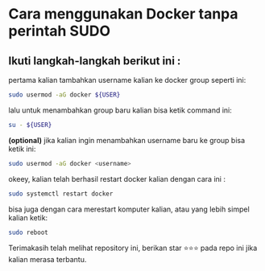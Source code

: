 # Cara menggunakan Docker tanpa perintah SUDO

## Ikuti langkah-langkah berikut ini :

pertama kalian tambahkan username kalian ke docker group seperti ini:

```bash
sudo usermod -aG docker ${USER}
```
lalu untuk menambahkan group baru kalian bisa ketik command ini:

```bash
su - ${USER}
```
**(optional)** jika kalian ingin menambahkan username baru ke group bisa ketik ini:

```bash
sudo usermod -aG docker <username>
```

okeey, kalian telah berhasil restart docker kalian dengan cara ini :

```bash
sudo systemctl restart docker
```

bisa juga dengan cara merestart komputer kalian, atau yang lebih simpel kalian ketik: 

```bash
sudo reboot
```

Terimakasih telah melihat repository ini, berikan star ⭐⭐⭐ pada repo ini jika kalian merasa terbantu.